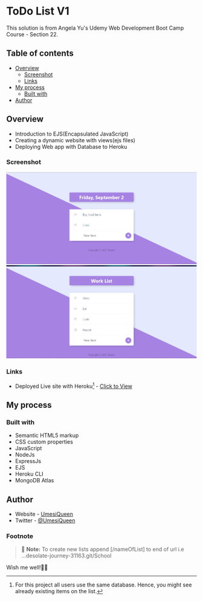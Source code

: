 # ToDo List V1

This solution is from Angela Yu's Udemy Web Development Boot Camp Course - Section 22.


## Table of contents

- [Overview](#overview)
  - [Screenshot](#screenshot)
  - [Links](#links)
- [My process](#my-process)
  - [Built with](#built-with)
- [Author](#author)

## Overview
  - Introduction to EJS(Encapsulated JavaScript)
  - Creating a dynamic website with views(ejs files)
  - Deploying Web app with Database to Heroku

### Screenshot
 ![Alt text](public/images/Screenshot.png?raw=true)
 ![Alt text](public/images/Screenshot2.png?raw=true)

### Links

- Deployed Live site with Heroku[^*] - [Click to View](https://git.heroku.com/desolate-journey-31163.git)


## My process

### Built with

- Semantic HTML5 markup
- CSS custom properties
- JavaScript
- NodeJs
- ExpressJs
- EJS
- Heroku CLI
- MongoDB Atlas

## Author

- Website - [UmesiQueen](https://umesiqueen.github.io/UmesiQueen/)
- Twitter - [@UmesiQueen](https://www.twitter.com/UmesiQueen)

### Footnote
[^*]: For this project all users use the same database. 
Hence, you might see already existing items on the list.
 
> :memo: **Note:** To create new lists append [/nameOfList] to end of url i.e ...desolate-journey-31163.git/School

Wish me well!💙💚


